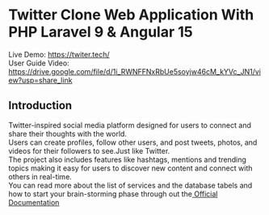 <p align="center">
 <h1>Twitter Clone Web Application With PHP Laravel 9 & Angular 15
 </h1>
</p>

Live Demo: https://twiter.tech/ </br>
User Guide Video: https://drive.google.com/file/d/1i_RWNFFNxRbUe5soyjw46cM_kYVc_JN1/view?usp=share_link

## Introduction
Twitter-inspired social media platform designed for users to connect and share their thoughts with the world.</br> Users can create profiles, follow other users, and post tweets, photos, and videos for their followers to see.Just like Twitter.</br> The project also includes features like hashtags, mentions and trending topics making it easy for users to discover new content and connect with others in real-time. </br>
You can read more about the list of services and the database tabels and how to start your brain-storming phase through out the<a href="https://github.com/mostafaabdullhuq/Twitter/blob/main/Twitter%20Clone%20Documentation.pdf"> Official Documentation</a>

